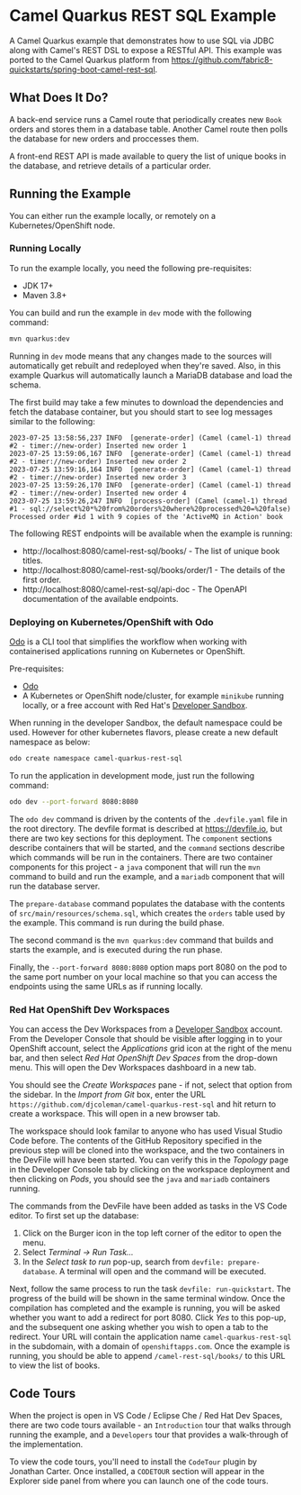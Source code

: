 # Camel Quarkus REST SQL Example
A Camel Quarkus example that demonstrates how to use SQL via JDBC along with Camel's REST DSL to expose a RESTful API. This example was ported to the Camel Quarkus platform from https://github.com/fabric8-quickstarts/spring-boot-camel-rest-sql.

## What Does It Do?

A back-end service runs a Camel route that periodically creates new `Book` orders and stores them in a database table. Another Camel route then polls the database for new orders and proccesses them.

A front-end REST API is made available to query the list of unique books in the database, and retrieve details of a particular order.

## Running the Example

You can either run the example locally, or remotely on a Kubernetes/OpenShift node.

### Running Locally

To run the example locally, you need the following pre-requisites:

  * JDK 17+
  * Maven 3.8+

You can build and run the example in `dev` mode with the following command:

```bash
mvn quarkus:dev
```

Running in `dev` mode means that any changes made to the sources will automatically get rebuilt and redeployed when they're saved. Also, in this example Quarkus will automatically launch a MariaDB database and load the schema.

The first build may take a few minutes to download the dependencies and fetch the database container, but you should start to see log messages similar to the following:

```
2023-07-25 13:58:56,237 INFO  [generate-order] (Camel (camel-1) thread #2 - timer://new-order) Inserted new order 1
2023-07-25 13:59:06,167 INFO  [generate-order] (Camel (camel-1) thread #2 - timer://new-order) Inserted new order 2
2023-07-25 13:59:16,164 INFO  [generate-order] (Camel (camel-1) thread #2 - timer://new-order) Inserted new order 3
2023-07-25 13:59:26,170 INFO  [generate-order] (Camel (camel-1) thread #2 - timer://new-order) Inserted new order 4
2023-07-25 13:59:26,247 INFO  [process-order] (Camel (camel-1) thread #1 - sql://select%20*%20from%20orders%20where%20processed%20=%20false) Processed order #id 1 with 9 copies of the 'ActiveMQ in Action' book
```

The following REST endpoints will be available when the example is running:

  * http://localhost:8080/camel-rest-sql/books/ - The list of unique book titles.
  * http://localhost:8080/camel-rest-sql/books/order/1 - The details of the first order.
  * http://localhost:8080/camel-rest-sql/api-doc - The OpenAPI documentation of the available endpoints.

### Deploying on Kubernetes/OpenShift with Odo

[Odo](https://odo.dev/) is a CLI tool that simplifies the workflow when working with containerised applications running on Kubernetes or OpenShift.

Pre-requisites:

  * [Odo](https://odo.dev/docs/overview/installation)
  * A Kubernetes or OpenShift node/cluster, for example `minikube` running locally, or a free account with Red Hat's [Developer Sandbox](https://developers.redhat.com/developer-sandbox).

When running in the developer Sandbox, the default namespace could be used.
However for other kubernetes flavors, please create a new default namespace as below:
```bash
odo create namespace camel-quarkus-rest-sql
```

To run the application in development mode, just run the following command:

```bash
odo dev --port-forward 8080:8080
```

The `odo dev` command is driven by the contents of the `.devfile.yaml` file in the root directory. The devfile format is described at https://devfile.io, but there are two key sections for this deployment. The `component` sections describe containers that will be started, and the `command` sections describe which commands will be run in the containers. There are two container components for this project - a `java` component that will run the `mvn` command to build and run the example, and a `mariadb` component that will run the database server.

The `prepare-database` command populates the database with the contents of `src/main/resources/schema.sql`, which creates the `orders` table used by the example. This command is run during the build phase.

The second command is the `mvn quarkus:dev` command that builds and starts the example, and is executed during the run phase.

Finally, the `--port-forward 8080:8080` option maps port 8080 on the pod to the same port number on your local machine so that you can access the endpoints using the same URLs as if running locally.

### Red Hat OpenShift Dev Workspaces 

You can access the Dev Workspaces from a [Developer Sandbox](https://developers.redhat.com/developer-sandbox) account. From the Developer Console that should be visible after logging in to your OpenShift account, select the _Applications_ grid icon at the right of the menu bar, and  then select _Red Hat OpenShift Dev Spaces_ from the drop-down menu. This will open the Dev Workspaces dashboard in a new tab.

You should see the _Create Workspaces_ pane - if not, select that option from the sidebar. In the _Import from Git_ box, enter the URL `https://github.com/djcoleman/camel-quarkus-rest-sql` and hit return to create a workspace. This will open in a new browser tab.

The workspace should look familar to anyone who has used Visual Studio Code before. The contents of the GitHub Repository specified in the previous step will be cloned into the workspace, and the two containers in the DevFile will have been started. You can verify this in the _Topology_ page in the Developer Console tab by clicking on the workspace deployment and then clicking on _Pods_, you should see the `java` and `mariadb` containers running.

The commands from the DevFile have been added as tasks in the VS Code editor. To first set up the database:
  1. Click on the Burger icon in the top left corner of the editor to open the menu.
  2. Select _Terminal -> Run Task..._
  3. In the _Select task to run_ pop-up, search from `devfile: prepare-database`. A terminal will open and the command will be executed.

Next, follow the same process to run the task `devfile: run-quickstart`. The progress of the build will be shown in the same terminal window. Once the compilation has completed and the example is running, you will be asked whether you want to add a redirect for port 8080. Click _Yes_ to this pop-up, and the subsequent one asking whether you wish to open a tab to the redirect. Your URL will contain the application name `camel-quarkus-rest-sql` in the subdomain, with a domain of `openshiftapps.com`. Once the example is running, you should be able to append `/camel-rest-sql/books/` to this URL to view the list of books.


## Code Tours

When the project is open in VS Code / Eclipse Che / Red Hat Dev Spaces, there are two code tours available - an `Introduction` tour that walks through running the example, and a `Developers` tour that provides a walk-through of the implementation.

To view the code tours, you'll need to install the `CodeTour` plugin by Jonathan Carter. Once installed, a `CODETOUR` section will appear in the Explorer side panel from where you can launch one of the code tours.

